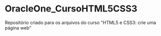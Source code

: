 # OracleOne_CursoHTML5CSS3
Repositório criado para os arquivos do curso "HTML5 e CSS3: crie uma página web"
